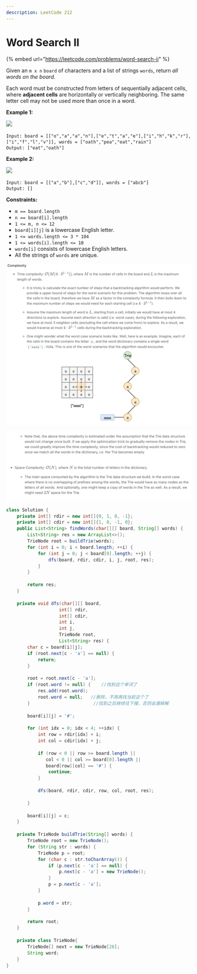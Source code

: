 ```yaml
---
description: LeetCode 212
---
```


# Word Search II

{% embed url="https://leetcode.com/problems/word-search-ii" %}



Given an `m x n` `board` of characters and a list of strings `words`, return _all words on the board_.

Each word must be constructed from letters of sequentially adjacent cells, where **adjacent cells** are horizontally or vertically neighboring. The same letter cell may not be used more than once in a word.

&#x20;

**Example 1:**

![](https://assets.leetcode.com/uploads/2020/11/07/search1.jpg)

```
Input: board = [["o","a","a","n"],["e","t","a","e"],["i","h","k","r"],["i","f","l","v"]], words = ["oath","pea","eat","rain"]
Output: ["eat","oath"]
```

**Example 2:**

![](https://assets.leetcode.com/uploads/2020/11/07/search2.jpg)

```
Input: board = [["a","b"],["c","d"]], words = ["abcb"]
Output: []
```

&#x20;

**Constraints:**

* `m == board.length`
* `n == board[i].length`
* `1 <= m, n <= 12`
* `board[i][j]` is a lowercase English letter.
* `1 <= words.length <= 3 * 104`
* `1 <= words[i].length <= 10`
* `words[i]` consists of lowercase English letters.
* All the strings of `words` are unique.

![](<../.gitbook/assets/image (47).png>)

![](<../.gitbook/assets/image (52).png>)

```java
class Solution {
    private int[] rdir = new int[]{0, 1, 0, -1};
    private int[] cdir = new int[]{1, 0, -1, 0};
    public List<String> findWords(char[][] board, String[] words) {
        List<String> res = new ArrayList<>();
        TrieNode root = buildTrie(words);
        for (int i = 0; i < board.length; ++i) {
            for (int j = 0; j < board[0].length; ++j) {
                dfs(board, rdir, cdir, i, j, root, res);
            }
        }
        
        return res;
    }
    
    private void dfs(char[][] board,
                    int[] rdir,
                    int[] cdir,
                    int i,
                    int j,
                    TrieNode root,
                    List<String> res) {
        char c = board[i][j];
        if (root.next[c - 'a'] == null) {
            return;
        }
        
        root = root.next[c - 'a'];
        if (root.word != null) {    //找到这个单词了
            res.add(root.word);
            root.word = null;   //删除，不用再找当前这个了
        }                        //找到之后继续往下搜，否则会漏掉解
        
        board[i][j] = '#';
        
        for (int idx = 0; idx < 4; ++idx) {
            int row = rdir[idx] + i;
            int col = cdir[idx] + j;
            
            if (row < 0 || row >= board.length ||
               col < 0 || col >= board[0].length ||
               board[row][col] == '#') {
                continue;
            }
            
            dfs(board, rdir, cdir, row, col, root, res);
            
        }
        
        board[i][j] = c;
    }
    
    private TrieNode buildTrie(String[] words) {
        TrieNode root = new TrieNode();
        for (String str : words) {
            TrieNode p = root;
            for (char c : str.toCharArray()) {
                if (p.next[c - 'a'] == null) {
                    p.next[c - 'a'] = new TrieNode();
                }
                p = p.next[c - 'a'];
            }
            
            p.word = str;
        }
        
        return root;
    }
    
    private class TrieNode{
        TrieNode[] next = new TrieNode[26];
        String word;
    }
}
```
